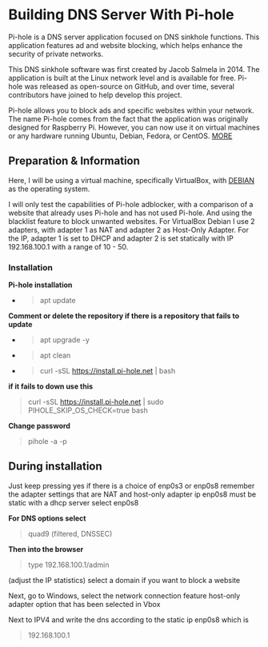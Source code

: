 # Building DNS Server With Pi-hole

Pi-hole is a DNS server application focused on DNS sinkhole functions. This application features ad and website blocking, which helps enhance the security of private networks.

This DNS sinkhole software was first created by Jacob Salmela in 2014. The application is built at the Linux network level and is available for free. Pi-hole was released as open-source on GitHub, and over time, several contributors have joined to help develop this project.

Pi-hole allows you to block ads and specific websites within your network. The name Pi-hole comes from the fact that the application was originally designed for Raspberry Pi. However, you can now use it on virtual machines or any hardware running Ubuntu, Debian, Fedora, or CentOS. [MORE](https://idcloudhost.com/blog/apa-itu-pi-hole/)

## Preparation & Information

Here, I will be using a virtual machine, specifically VirtualBox, with [DEBIAN](https://www.debian.org/download) as the operating system.

I will only test the capabilities of Pi-hole adblocker, with a comparison of a website that already uses Pi-hole and has not used Pi-hole. And using the blacklist feature to block unwanted websites. For VirtualBox Debian I use 2 adapters, with adapter 1 as NAT and adapter 2 as Host-Only Adapter. For the IP, adapter 1 is set to DHCP and adapter 2 is set statically with IP 192.168.100.1 with a range of 10 - 50.

### Installation

**Pi-hole installation**
- >apt update
  
**Comment or delete the repository if there is a repository that fails to update**
- >apt upgrade -y
- >apt clean
- >curl -sSL https://install.pi-hole.net | bash

**if it fails to down use this**

>curl -sSL https://install.pi-hole.net | sudo
PIHOLE_SKIP_OS_CHECK=true bash

**Change password**

>pihole -a -p

## During installation

Just keep pressing yes
if there is a choice of enp0s3 or enp0s8
remember the adapter settings that are NAT and host-only adapter
ip enp0s8 must be static with a dhcp server
select enp0s8

**For DNS options select**
>quad9 (filtered, DNSSEC)

**Then into the browser**
>type 192.168.100.1/admin

(adjust the IP statistics)
select a domain if you want to block a website

Next, go to Windows, select the network connection feature
host-only adapter option that has been selected in Vbox

Next to IPV4 and write the dns according to the static ip enp0s8
which is 
>192.168.100.1

